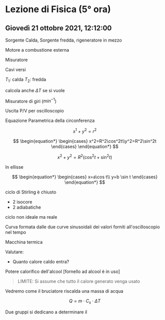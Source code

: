 # Lezione di Fisica (5° ora)
## Giovedì 21 ottobre 2021, 12:12:00


Sorgente Calda, Sorgente fredda, rigeneratore in mezzo

Motore a combustione esterna




Misuratore

Cavi versi

$T_1$: calda
$T_2$: fredda

calcola anche $\Delta T$ se si vuole

Misuratore di giri ($min^{-1}$)

Uscita P/V per oscilloscopio




Equazione Parametrica della circonferenza

$$
x^1+y^2=r^2
$$


$$
\begin{equation*} \begin{cases} x^2=R^2\cos^2t\\y^2=R^2\sin^2t \end{cases} \end{equation*}
$$


$$
x^2+y^2=R^2(\cos^2t+\sin^2t)
$$

In ellisse


$$
\begin{equation*} \begin{cases} x=a\cos t\\ y=b \sin t \end{cases} \end{equation*}
$$



ciclo di Stirling è chiusto

* 2 isocore
* 2 adiabatiche

ciclo non ideale ma reale 

Curva formata dalle due curve sinusoidali dei valori forniti all'oscilloscopio nel tempo


Macchina termica

Valutare:
* Quanto calore caldo entra?

Potere calorifico dell'alcool [fornello ad alcool è in uso]
> LIMITE: Si assume che tutto il calore generato venga usato

Vedremo come il bruciatore riscalda una massa di acqua

$$
Q=m\cdot C_s\cdot \Delta T
$$


Due gruppi si dedicano a determinare il 
<!--stackedit_data:
eyJoaXN0b3J5IjpbMTQ1NDUzMzcxMCwtOTgzNjM2OTM5LC03ND
kyNjg3NDYsMTYxODk3MDc2MF19
-->